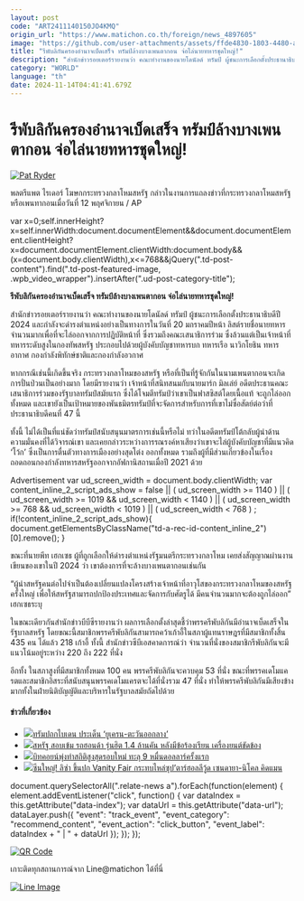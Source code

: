 ```yaml
---
layout: post
code: "ART2411140150JO4KMQ"
origin_url: "https://www.matichon.co.th/foreign/news_4897605"
image: "https://github.com/user-attachments/assets/ffde4830-1803-4480-aa70-d6f721ea393d"
title: "รีพับลิกันครองอำนาจเบ็ดเสร็จ ทรัมป์ล้างบางเพนตากอน จ่อไล่นายทหารชุดใหญ่!"
description: "สำนักข่าวรอยเตอร์รายงานว่า คณะทำงานของนายโดนัลด์ ทรัมป์ ผู้ชนะการเลือกตั้งประธานาธิบดีปี 2024 และกำลังจะดำรงตำแหน่งอย่างเป็นทางการในวันที่ 20 มกราคมปีหน้า ลิสต์รายชื่อนายทหารจำนวนมากเพื่อที่จะไล่ออกจากการปฏิบัติหน้าที่ ซึ่งรวมถึงคณะเสนาธิการร่วม ซึ่งล้วนแต่เป็นเจ้าหน้าที่ทหารระดับสูงในกองทัพสหรัฐ ประกอบไปด้วยผู้บังคับบัญชาทหารบก ทหารเรือ นาวิกโยธิน ทหารอากาศ กองกำลังพิทักษ์ชาติและกองกำลังอวกาศ"
category: "WORLD"
language: "th"
date: 2024-11-14T04:41:41.679Z
---
```


# รีพับลิกันครองอำนาจเบ็ดเสร็จ ทรัมป์ล้างบางเพนตากอน จ่อไล่นายทหารชุดใหญ่!

[![](https://www.matichon.co.th/wp-content/uploads/2024/11/728-AP24317725249044.jpg "Pat Ryder")](https://www.matichon.co.th/wp-content/uploads/2024/11/728-AP24317725249044.jpg)

พลตรีแพต ไรเดอร์ โฆษกกระทรวงกลาโหมสหรัฐ กล่าวในงานการแถลงข่าวที่กระทรวงกลาโหมสหรัฐหรือเพนทากอนเมื่อวันที่ 12 พฤศจิกายน / AP

var x=0;self.innerHeight?x=self.innerWidth:document.documentElement&&document.documentElement.clientHeight?x=document.documentElement.clientWidth:document.body&&(x=document.body.clientWidth),x<=768&&jQuery(".td-post-content").find(".td-post-featured-image, .wpb\_video\_wrapper").insertAfter(".ud-post-category-title");

**รีพับลิกันครองอำนาจเบ็ดเสร็จ ทรัมป์ล้างบางเพนตากอน จ่อไล่นายทหารชุดใหญ่!**

สำนักข่าวรอยเตอร์รายงานว่า คณะทำงานของนายโดนัลด์ ทรัมป์ ผู้ชนะการเลือกตั้งประธานาธิบดีปี 2024 และกำลังจะดำรงตำแหน่งอย่างเป็นทางการในวันที่ 20 มกราคมปีหน้า ลิสต์รายชื่อนายทหารจำนวนมากเพื่อที่จะไล่ออกจากการปฏิบัติหน้าที่ ซึ่งรวมถึงคณะเสนาธิการร่วม ซึ่งล้วนแต่เป็นเจ้าหน้าที่ทหารระดับสูงในกองทัพสหรัฐ ประกอบไปด้วยผู้บังคับบัญชาทหารบก ทหารเรือ นาวิกโยธิน ทหารอากาศ กองกำลังพิทักษ์ชาติและกองกำลังอวกาศ

หากกรณีเช่นนี้เกิดขึ้นจริง กระทรวงกลาโหมของสหรัฐ หรือที่เป็นที่รู้จักกันในนามเพนตากอนจะเกิดการปั่นป่วนเป็นอย่างมาก โดยมีรายงานว่า เจ้าหน้าที่สนิทสนมกับนายมาร์ก มิลเล่ย์ อดีตประธานคณะเสนาธิการร่วมของรัฐบาลทรัมป์สมัยแรก ซึ่งได้โจมตีทรัมป์ว่าเขาเป็นฟาสซิสต์โดยเนื้อแท้ จะถูกไล่ออกทั้งหมด และเขายังเป็นเป้าหมายของพันธมิตรทรัมป์ที่จะจัดการสำหรับการที่เขาไม่ซื่อสัตย์ต่อว่าที่ประธานาธิบดีคนที่ 47 นี้

ทั้งนี้ ไม่ได้เป็นที่แน่ชัดว่าทรัมป์สนับสนุนมาตรการเช่นนี้หรือไม่ ทว่าในอดีตทรัมป์โต้กลับผู้นำด้านความมั่นคงที่ได้วิจารณ์เขา และเคยกล่าวระหว่างการรณรงค์หาเสียงว่าเขาจะไล่ผู้บังคับบัญชาที่มีแนวคิด ‘โว้ก’ ซึ่งเป็นการตื่นตัวทางการเมืองอย่างสุดโต่ง ออกทั้งหมด รวมถึงผู้ที่มีส่วนเกี่ยวข้องในเรื่องถอดถอนกองกำลังทหารสหรัฐออกจากอัฟกานิสถานเมื่อปี 2021 ด้วย

Advertisement var ud\_screen\_width = document.body.clientWidth; var content\_inline\_2\_script\_ads\_show = false || ( ud\_screen\_width >= 1140 ) || ( ud\_screen\_width >= 1019 && ud\_screen\_width < 1140 ) || ( ud\_screen\_width >= 768 && ud\_screen\_width < 1019 ) || ( ud\_screen\_width < 768 ) ; if(!content\_inline\_2\_script\_ads\_show){ document.getElementsByClassName("td-a-rec-id-content\_inline\_2")\[0\].remove(); }

ขณะที่นายพีท เฮกเซธ ผู้ที่ถูกเลือกให้ดำรงตำแหน่งรัฐมนตรีกระทรวงกลาโหม เคยส่งสัญญาณผ่านงานเขียนของเขาในปี 2024 ว่า เขาต้องการที่จะล้างบางเพนตากอนเช่นกัน

“ผู้นำสหรัฐคนต่อไปจำเป็นต้องเปลี่ยนแปลงโครงสร้างเจ้าหน้าที่อาวุโสของกระทรวงกลาโหมของสหรัฐครั้งใหญ่ เพื่อให้สหรัฐสามารถปกป้องประเทศและจัดการกับศัตรูได้ มีคนจำนวนมากจะต้องถูกไล่ออก” เฮกเซธระบุ

ในขณะเดียวกันสำนักข่าวบีบีซีรายงานว่า ผลการเลือกตั้งล่าสุดชี้ว่าพรรครีพับลิกันมีอำนาจเบ็ดเสร็จในรัฐบาลสหรัฐ โดยขณะนี้สมาชิกพรรครีพับลิกันสามารถคว้าเก้าอี้ในสภาผู้แทนราษฎรที่มีสมาชิกทั้งสิ้น 435 คน ได้แล้ว 218 เก้าอี้ ทั้งนี้ สำนักข่าวซีบีเอสคาดการณ์ว่า จำนวนที่นั่งของสมาชิกรีพับลิกันจะมีแนวโน้มอยู่ระหว่าง 220 ถึง 222 ที่นั่ง

อีกทั้ง ในสภาสูงที่มีสมาชิกทั้งหมด 100 คน พรรครีพับลิกันจะควบคุม 53 ที่นั่ง ขณะที่พรรคเดโมแครตและสมาชิกอิสระที่สนับสนุนพรรคเดโมแครตจะได้ที่นั่งรวม 47 ที่นั่ง ทำให้พรรครีพับลิกันมีเสียงข้างมากทั้งในฝ่ายนิติบัญญัติและบริหารในรัฐบาลสมัยถัดไปด้วย

#### ข่าวที่เกี่ยวข้อง

*   [![](https://www.matichon.co.th/wp-content/uploads/2024/11/ovf.jpg)ทรัมปถกไบเดน ประเด็น ‘ยูเครน-ตะวันออกลาง’](https://www.matichon.co.th/foreign/news_4897893)
*   [![](https://www.matichon.co.th/wp-content/uploads/2024/11/75274025.jpg)สหรัฐ สอบเข้ม รถฮอนด้า รุ่นฮิต 1.4 ล้านคัน หลังมีข้อร้องเรียน เครื่องยนต์ขัดข้อง](https://www.matichon.co.th/foreign/news_4897711)
*   [![](https://www.matichon.co.th/wp-content/uploads/2024/11/tbc1.jpg)บิทคอยน์พุ่งทำสถิติสูงสุดรอบใหม่ ทะลุ 9 หมื่นดอลลาร์ครั้งแรก](https://www.matichon.co.th/foreign/news_4897668)
*   [![](https://www.matichon.co.th/wp-content/uploads/2024/11/bbb6.jpg)ซีนใหญ่! ลิซ่า ขึ้นปก Vanity Fair กระทบไหล่ซุป’ตาร์ฮอลลีวู้ด เซนดายา-นิโคล คิดแมน](https://www.matichon.co.th/entertainment/interstars/news_4897609)

document.querySelectorAll(".relate-news a").forEach(function(element) { element.addEventListener("click", function() { var dataIndex = this.getAttribute("data-index"); var dataUrl = this.getAttribute("data-url"); dataLayer.push({ "event": "track\_event", "event\_category": "recommend\_content", "event\_action": "click\_button", "event\_label": dataIndex + " | " + dataUrl }); }); });

[![QR Code](https://www.matichon.co.th/wp-content/uploads/2023/07/wob1371z.jpg)](https://lin.ee/ht0nDxX)

เกาะติดทุกสถานการณ์จาก Line@matichon ได้ที่นี่

[![Line Image](https://www.matichon.co.th/wp-content/uploads/2023/07/th.png)](https://lin.ee/ht0nDxX)